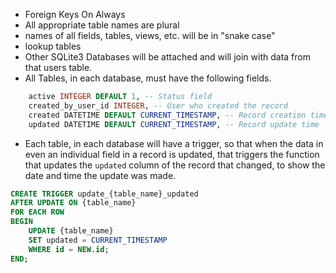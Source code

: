 - Foreign Keys On Always
- All appropriate table names are plural
- names of all fields, tables, views, etc. will be in "snake case"
- lookup tables 
- Other SQLite3 Databases will be attached and will join with data from that users table.
- All Tables, in each database, must have the following fields.
```sql
    active INTEGER DEFAULT 1, -- Status field
    created_by_user_id INTEGER, -- User who created the record
    created DATETIME DEFAULT CURRENT_TIMESTAMP, -- Record creation time
    updated DATETIME DEFAULT CURRENT_TIMESTAMP, -- Record update time
```
- Each table, in each database will have a trigger, so that when the data in even an individual field in a record is updated, that triggers the function that updates the `updated` column of the record that changed, to show the date and time the update was made.
```sql
CREATE TRIGGER update_{table_name}_updated 
AFTER UPDATE ON {table_name}
FOR EACH ROW
BEGIN
    UPDATE {table_name} 
    SET updated = CURRENT_TIMESTAMP 
    WHERE id = NEW.id;
END;
```
